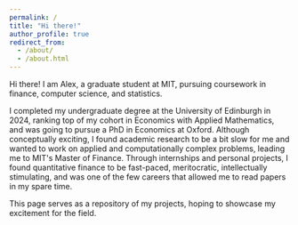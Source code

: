 ```yaml
---
permalink: /
title: "Hi there!"
author_profile: true
redirect_from: 
  - /about/
  - /about.html
---
```


Hi there! I am Alex, a graduate student at MIT, pursuing coursework in finance, computer science, and statistics. 

I completed my undergraduate degree at the University of Edinburgh in 2024, ranking top of my cohort in Economics with Applied Mathematics, and was going to pursue a PhD in Economics at Oxford. Although conceptually exciting, I found academic research to be a bit slow for me and wanted to work on applied and computationally complex problems, leading me to MIT's Master of Finance. Through internships and personal projects, I found quantitative finance to be fast-paced, meritocratic, intellectually stimulating, and was one of the few careers that allowed me to read papers in my spare time. 

This page serves as a repository of my projects, hoping to showcase my excitement for the field.
